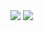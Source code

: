 
<img src="https://github-readme-stats.vercel.app/api/?username=yondraco&show_icons=true&amp;hide=issues,contribs&amp;theme=dark&amp;count_private=true">
<img src="https://github-readme-stats.vercel.app/api/top-langs/?username=yondraco&layout=compact">

        
        
